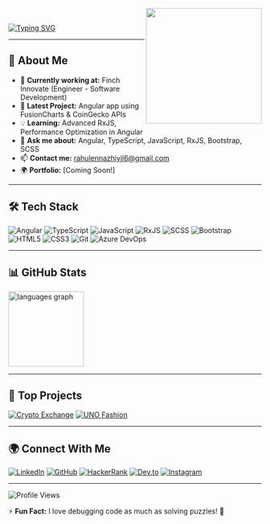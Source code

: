 <img align='right' src="https://media.giphy.com/media/836HiJc7pgzy8iNXCn/giphy.gif" width="230" /> <br>

[![Typing SVG](https://readme-typing-svg.demolab.com?font=Fira+Code&size=22&pause=900&color=FE2E61&width=435&lines=Rahul+E;Front-End+Developer;Always+learning+new+things)](https://git.io/typing-svg)

---

## 🚀 About Me

- 🏢 **Currently working at:** Finch Innovate (Engineer - Software Development)
- 🔭 **Latest Project:** Angular app using FusionCharts & CoinGecko APIs
- 💡 **Learning:** Advanced RxJS, Performance Optimization in Angular
- 💬 **Ask me about:** Angular, TypeScript, JavaScript, RxJS, Bootstrap, SCSS
- 📫 **Contact me:** [rahulennazhiyil6@gmail.com](mailto:rahulennazhiyil6@gmail.com)
- 🌍 **Portfolio:** [Coming Soon!]

---

## 🛠️ Tech Stack

![Angular](https://img.shields.io/badge/Angular-DD0031?style=for-the-badge&logo=angular&logoColor=white)
![TypeScript](https://img.shields.io/badge/TypeScript-007ACC?style=for-the-badge&logo=typescript&logoColor=white)
![JavaScript](https://img.shields.io/badge/JavaScript-F7DF1E?style=for-the-badge&logo=javascript&logoColor=black)
![RxJS](https://img.shields.io/badge/RxJS-B7178C?style=for-the-badge&logo=reactivex&logoColor=white)
![SCSS](https://img.shields.io/badge/SCSS-CC6699?style=for-the-badge&logo=sass&logoColor=white)
![Bootstrap](https://img.shields.io/badge/Bootstrap-7952B3?style=for-the-badge&logo=bootstrap&logoColor=white)
![HTML5](https://img.shields.io/badge/HTML5-E34F26?style=for-the-badge&logo=html5&logoColor=white)
![CSS3](https://img.shields.io/badge/CSS3-1572B6?style=for-the-badge&logo=css3&logoColor=white)
![Git](https://img.shields.io/badge/Git-F05032?style=for-the-badge&logo=git&logoColor=white)
![Azure DevOps](https://img.shields.io/badge/Azure_DevOps-0078D7?style=for-the-badge&logo=azure-devops&logoColor=white)

---

## 📊 GitHub Stats

<p align="left">
  <img src="https://github-readme-stats.vercel.app/api/top-langs?username=rahulennazhiyil&locale=en&hide_title=false&layout=compact&card_width=320&langs_count=5&theme=dracula&hide_border=false" height="150" alt="languages graph"  />
</p>

---

## 🚀 Top Projects

[![Crypto Exchange](https://github-readme-stats.vercel.app/api/pin/?username=rahulennazhiyil&repo=Crypto_Exchange&theme=radical)](https://github.com/rahulennazhiyil/Crypto_Exchange)
[![UNO Fashion](https://github-readme-stats.vercel.app/api/pin/?username=rahulennazhiyil&repo=UNO_Fashion&theme=radical)](https://github.com/rahulennazhiyil/UNO_Fashion)

---

## 🌍 Connect With Me

[![LinkedIn](https://img.shields.io/badge/LinkedIn-0A66C2?style=for-the-badge&logo=linkedin&logoColor=white)](https://linkedin.com/in/rahul-ennazhiyil)
[![GitHub](https://img.shields.io/badge/GitHub-181717?style=for-the-badge&logo=github&logoColor=white)](https://github.com/rahulennazhiyil)
[![HackerRank](https://img.shields.io/badge/HackerRank-2EC866?style=for-the-badge&logo=hackerrank&logoColor=white)](https://www.hackerrank.com/rahulennazhiyil6)
[![Dev.to](https://img.shields.io/badge/Dev.to-0A0A0A?style=for-the-badge&logo=dev.to&logoColor=white)](https://dev.to/rahule6n)
[![Instagram](https://img.shields.io/badge/Instagram-E4405F?style=for-the-badge&logo=instagram&logoColor=white)](https://instagram.com/rahul_ennazhiyil)

---

![Profile Views](https://komarev.com/ghpvc/?username=rahulennazhiyil6&color=blue)

⚡ **Fun Fact:** I love debugging code as much as solving puzzles! 🧩
